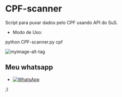 # CPF-scanner
Script para puxar dados pelo CPF usando API do SuS.

- Modo de Uso:

python CPF-scanner.py cpf

 
![myimage-alt-tag](https://www.riourgente.com.br/wp-content/uploads/2019/11/cpf_cancelado_tv_a_critica.jpg)

## Meu whatsapp
* <a href="https://wa.me/message/2C2AT3EHOZNQK1"><img alt="WhatsApp" src="https://img.shields.io/badge/:)%20Do%20Dev-25D366?style=for-the-badge&logo=whatsapp&logoColor=white"/></a>

;)
